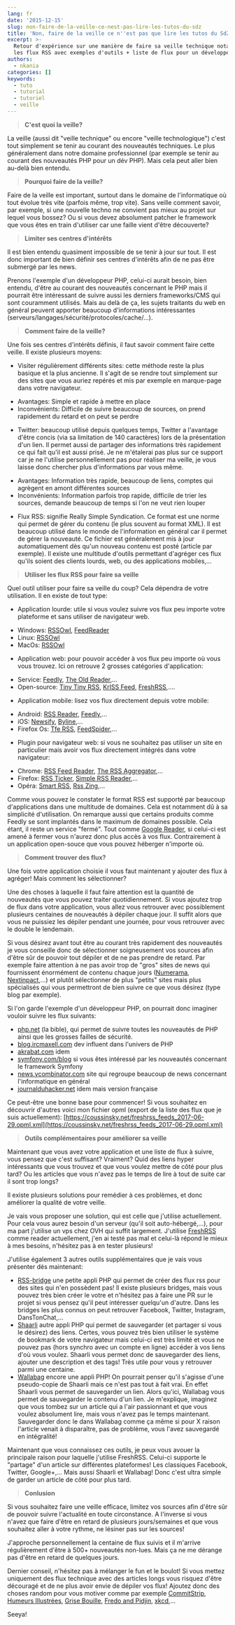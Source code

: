 ```yaml
---
lang: fr
date: '2015-12-15'
slug: non-faire-de-la-veille-ce-nest-pas-lire-les-tutos-du-sdz
title: 'Non, faire de la veille ce n''est pas que lire les tutos du SdZ'
excerpt: >-
  Retour d'expérience sur une manière de faire sa veille technique notamment via
  les flux RSS avec exemples d'outils + liste de flux pour un développeur php
authors:
  - nkania
categories: []
keywords:
  - tuto
  - tutorial
  - tutoriel
  - veille
---
```



> **C'est quoi la veille?**

La veille (aussi dit "veille technique" ou encore "veille technologique") c'est tout simplement se tenir au courant des nouveautés techniques. Le plus généralement dans notre domaine professionnel (par exemple se tenir au courant des nouveautés PHP pour un dév PHP). Mais cela peut aller bien au-delà bien entendu.

> **Pourquoi faire de la veille?**

Faire de la veille est important, surtout dans le domaine de l'informatique où tout évolue très vite (parfois même, trop vite). Sans veille comment savoir, par exemple, si une nouvelle techno ne convient pas mieux au projet sur lequel vous bossez? Ou si vous devez absolument patcher le framework que vous êtes en train d'utiliser car une faille vient d'être découverte?

> **Limiter ses centres d'intérêts**

Il est bien entendu quasiment impossible de se tenir à jour sur tout. Il est donc important de bien définir ses centres d'intérêts afin de ne pas être submergé par les news.

Prenons l'exemple d'un développeur PHP, celui-ci aurait besoin, bien entendu, d'être au courant des nouveautés concernant le PHP mais il pourrait être intéressant de suivre aussi les derniers frameworks/CMS qui sont couramment utilisés. Mais au delà de ça, les sujets traitants du web en général peuvent apporter beaucoup d'informations intéressantes (serveurs/langages/sécurité/protocoles/cache/...).

> **Comment faire de la veille?**

Une fois ses centres d'intérêts définis, il faut savoir comment faire cette veille. Il existe plusieurs moyens:

- Visiter régulièrement différents sites: cette méthode reste la plus basique et la plus ancienne. Il s'agit de se rendre tout simplement sur des sites que vous auriez repérés et mis par exemple en marque-page dans votre navigateur.
 * Avantages: Simple et rapide à mettre en place
 * Inconvénients: Difficile de suivre beaucoup de sources, on prend rapidement du retard et on peut se perdre

- Twitter: beaucoup utilisé depuis quelques temps, Twitter a l'avantage d'être concis (via sa limitation de 140 caractères) lors de la présentation d'un lien. Il permet aussi de partager des informations très rapidement ce qui fait qu'il est aussi prisé. Je ne m'étalerai pas plus sur ce support car je ne l'utilise personnellement pas pour réaliser ma veille, je vous laisse donc chercher plus d'informations par vous même.
 * Avantages: Information très rapide, beaucoup de liens, comptes qui agrègent en amont différentes sources
 *  Inconvénients: Information parfois trop rapide, difficile de trier les sources, demande beaucoup de temps si l'on ne veut rien louper

- Flux RSS: signifie Really Simple Syndication. Ce format est une norme qui permet de gérer du contenu (le plus souvent au format XML). Il est beaucoup utilisé dans le monde de l'information en général car il permet de gérer la nouveauté. Ce fichier est généralement mis à jour automatiquement dès qu'un nouveau contenu est posté (article par exemple). Il existe une multitude d'outils permettant d'agréger ces flux qu'ils soient des clients lourds, web, ou des applications mobiles,...

> **Utiliser les flux RSS pour faire sa veille**

Quel outil utiliser pour faire sa veille du coup? Cela dépendra de votre utilisation. Il en existe de tout type:

- Application lourde: utile si vous voulez suivre vos flux peu importe votre plateforme et sans utiliser de navigateur web.
 *  Windows: [RSSOwl](http://www.rssowl.org/), [FeedReader](http://feedreader.com/download)
 *  Linux: [RSSOwl](http://www.rssowl.org/)
 *  MacOs: [RSSOwl](http://www.rssowl.org/)

- Application web: pour pouvoir accéder à vos flux peu importe où vous vous trouvez. Ici on retrouve 2 grosses catégories d'application:
 *   Service: [Feedly](https://feedly.com/i/welcome), [The Old Reader](https://theoldreader.com/),...
 *   Open-source: [Tiny Tiny RSS](https://tt-rss.org/gitlab/fox/tt-rss/wikis/home), [KrISS Feed](https://github.com/tontof/kriss_feed), [FreshRSS](http://freshrss.org/),....

- Application mobile: lisez vos flux directement depuis votre mobile:
 *  Android: [RSS Reader](https://play.google.com/store/apps/details?id=com.madsvyat.simplerssreader&amp;hl=fr), [Feedly](https://play.google.com/store/apps/details?id=com.devhd.feedly&amp;hl=fr),...
 *  iOS: [Newsify](https://itunes.apple.com/fr/app/newsify-your-news-blog-rss/id510153374?mt=8), [Byline](https://itunes.apple.com/fr/app/byline/id284946773?mt=8),...
 *  Firefox Os: [Tfe RSS](https://marketplace.firefox.com/app/tfe-rss/), [FeedSpider](http://www.feedspider.net/),...

- Plugin pour navigateur web: si vous ne souhaitez pas utiliser un site en particulier mais avoir vos flux directement intégrés dans votre navigateur:
 *  Chrome: [RSS Feed Reader](https://chrome.google.com/webstore/detail/rss-feed-reader/pnjaodmkngahhkoihejjehlcdlnohgmp), [The RSS Aggregator](https://chrome.google.com/webstore/detail/the-rss-aggregator/ffhafkagcdhnhamiaecajogjcfgienom),...
 *   Firefox: [RSS Ticker](https://addons.mozilla.org/fr/firefox/addon/rss-ticker/), [Simple RSS Reader](https://addons.mozilla.org/fr/firefox/addon/simple-rss-reader-srr/),...
 *  Opéra: [Smart RSS](https://addons.opera.com/fr/extensions/details/smart-rss/?display=en), [Rss Zing](https://addons.opera.com/fr/extensions/details/rss-zing/?display=en),...

Comme vous pouvez le constater le format RSS est supporté par beaucoup d'applications dans une multitude de domaines. Cela est notamment dû à sa simplicité d'utilisation. On remarque aussi que certains produits comme Feedly se sont implantés dans le maximum de domaines possible. Cela étant, il reste un service "fermé". Tout comme [Google Reader](http://alternativeto.net/software/google-reader/), si celui-ci est amené à fermer vous n'aurez donc plus accès à vos flux. Contrairement à un application open-souce que vous pouvez héberger n'importe où.

> **Comment trouver des flux?**

Une fois votre application choisie il vous faut maintenant y ajouter des flux à agréger! Mais comment les sélectionner?

Une des choses à laquelle il faut faire attention est la quantité de nouveautés que vous pouvez traiter quotidiennement. Si vous ajoutez trop de flux dans votre application, vous allez vous retrouver avec possiblement plusieurs centaines de nouveautés à dépiler chaque jour. Il suffit alors que vous ne puissiez les dépiler pendant une journée, pour vous retrouver avec le double le lendemain.

Si vous désirez avant tout être au courant très rapidement des nouveautés je vous conseille donc de sélectionner soigneusement vos sources afin d'être sûr de pouvoir tout dépiler et de ne pas prendre de retard. Par exemple faire attention à ne pas avoir trop de "gros" sites de news qui fournissent énormément de contenu chaque jours ([Numerama](http://www.numerama.com/), [Nextinpact](http://www.nextinpact.com/),...) et plutôt sélectionner de plus "petits" sites mais plus spécialisés qui vous permettront de bien suivre ce que vous désirez (type blog par exemple).

Si l'on garde l'exemple d'un développeur PHP, on pourrait donc imaginer vouloir suivre les flux suivants:

- [php.net](http://www.php.net/) (la bible), qui permet de suivre toutes les nouveautés de PHP ainsi que les grosses failles de sécurité.
- [blog.ircmaxell.com](http://blog.ircmaxell.com/) dev influent dans l'univers de PHP
- [akrabat.com](https://akrabat.com/) idem
- [symfony.com/blog](http://symfony.com/blog/) si vous êtes intéressé par les nouveautés concernant le framework Symfony
- [news.ycombinator.com](https://news.ycombinator.com/) site qui regroupe beaucoup de news concernant l'informatique en général
- [journalduhacker.net](https://www.journalduhacker.net/) idem mais version française

Ce peut-être une bonne base pour commencer! Si vous souhaitez en découvrir d'autres voici mon fichier opml (export de la liste des flux que je suis actuellement): [https://coussinsky.net/freshrss_feeds_2017-06-29.opml.xml](https://coussinsky.net/freshrss_feeds_2017-06-29.opml.xml)

> **Outils complémentaires pour améliorer sa veille**

Maintenant que vous avez votre application et une liste de flux à suivre, vous pensez que c'est suffisant? Vraiment? Quid des liens hyper intéressants que vous trouvez et que vous voulez mettre de côté pour plus tard? Ou les articles que vous n'avez pas le temps de lire à tout de suite car il sont trop longs?

Il existe plusieurs solutions pour remédier à ces problèmes, et donc améliorer la qualité de votre veille.

Je vais vous proposer une solution, qui est celle que j'utilise actuellement. Pour cela vous aurez besoin d'un serveur (qu'il soit auto-hébergé,...), pour ma part j'utilise un vps chez OVH qui suffit largement. J'utilise [FreshRSS](http://freshrss.org/) comme reader actuellement, j'en ai testé pas mal et celui-là répond le mieux à mes besoins, n'hésitez pas à en tester plusieurs!

J'utilise également 3 autres outils supplémentaires que je vais vous présenter dés maintenant:

- [RSS-bridge](https://github.com/sebsauvage/rss-bridge) une petite appli PHP qui permet de créer des flux rss pour des sites qui n'en possèdent pas! Il existe plusieurs bridges, mais vous pouvez très bien créer le votre et n'hésitez pas à faire une PR sur le projet si vous pensez qu'il peut intéresser quelqu'un d'autre. Dans les bridges les plus connus on peut retrouver Facebook, Twitter, Instagram, DansTonChat,...
- [Shaarli](https://github.com/shaarli/Shaarli) autre appli PHP qui permet de sauvegarder (et partager si vous le désirez) des liens. Certes, vous pouvez très bien utiliser le système de bookmark de votre navigateur mais celui-ci est très limité et vous ne pouvez pas (hors synchro avec un compte en ligne) accéder à vos liens d'où vous voulez. Shaarli vous permet donc de sauvegarder des liens, ajouter une description et des tags! Très utile pour vous y retrouver parmi une centaine.
- [Wallabag](https://github.com/wallabag/wallabag/) encore une appli PHP! On pourrait penser qu'il s'agisse d'une pseudo-copie de Shaarli mais ce n'est pas tout à fait vrai. En effet Shaarli vous permet de sauvegarder un lien. Alors qu'ici, Wallabag vous permet de sauvegarder le contenu d'un lien. Je m'explique, imaginez que vous tombez sur un article qui a l'air passionnant et que vous voulez absolument lire, mais vous n'avez pas le temps maintenant. Sauvegarder donc le dans Wallabag comme ça même si pour X raison l'article venait à disparaître, pas de problème, vous l'avez sauvegardé en intégralité!

Maintenant que vous connaissez ces outils, je peux vous avouer la principale raison pour laquelle j'utilise FreshRSS. Celui-ci supporte le "partage" d'un article sur différentes plateformes! Les classiques Facebook, Twitter, Google+,... Mais aussi Shaarli et Wallabag! Donc c'est ultra simple de garder un article de côté pour plus tard.

> **Conlusion**

Si vous souhaitez faire une veille efficace, limitez vos sources afin d'être sûr de pouvoir suivre l'actualité en toute circonstance. A l'inverse si vous n'avez que faire d'être en retard de plusieurs jours/semaines et que vous souhaitez aller à votre rythme, ne lésiner pas sur les sources!

J'approche personnellement la centaine de flux suivis et il m'arrive régulièrement d'être à 500+ nouveautés non-lues. Mais ça ne me dérange pas d'être en retard de quelques jours.

Dernier conseil, n'hésitez pas à mélanger le fun et le boulot! Si vous mettez uniquement des flux technique avec des articles longs vous risquez d'être découragé et de ne plus avoir envie de dépiler vos flux! Ajoutez donc des choses random pour vous motiver comme par exemple [CommitStrip](http://www.commitstrip.com/fr/), [Humeurs Illustrées](http://www.luc-damas.fr/humeurs/), [Grise Bouille](http://grisebouille.net/), [Fredo and Pidjin](http://www.pidjin.net/), [xkcd](http://xkcd.com/),...

Seeya!
